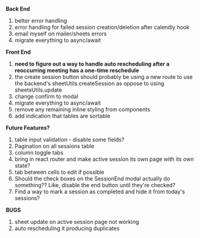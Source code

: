 **Back End**

1. better error handling
2. error handling for failed session creation/deletion after calendly hook
3. email myself on mailer/sheets errors
4. migrate everything to async/await

**Front End**

1. **need to figure out a way to handle auto rescheduling after a reoccurring meeting has a one-time reschedule**
2. the create session button should probably be using a new route to use the backend's sheetUtils.createSession as oppose to using sheetsUtils.update
3. change confirm to modal
4. migrate everything to async/await
5. remove any remaining inline styling from components
6. add indication that tables are sortable

**Future Features?**

1. table input validation - disable some fields?
2. Pagination on all sessions table
3. column toggle tabs
4. bring in react router and make active session its own page with its own state?
5. tab between cells to edit if possible
6. Should the check boxes on the SessionEnd modal actually do something?? Like, disable the end button until they're checked?
7. Find a way to mark a session as completed and hide it from today's sessions?

**BUGS**

1. sheet update on active session page not working
2. auto rescheduling it producing duplicates
